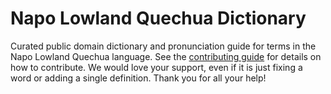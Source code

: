 
# Napo Lowland Quechua Dictionary

Curated public domain dictionary and pronunciation guide for terms in the Napo Lowland Quechua language. See the [contributing guide](https://github.com/drumworkteam/term/blob/make/.github/contributing.md) for details on how to contribute. We would love your support, even if it is just fixing a word or adding a single definition. Thank you for all your help!